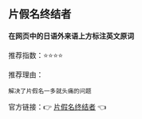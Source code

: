 ## 片假名终结者

#### 在网页中的日语外来语上方标注英文原词

推荐指数：⭐⭐⭐⭐

推荐理由：

    解决了片假名一多就头痛的问题

官方链接：👉 [片假名终结者](
https://greasyfork.org/zh-CN/scripts/33268-katakana-terminator?continueFlag=84bdfdee2fd6d8c57b6b02ca177801b1
) 👈




























